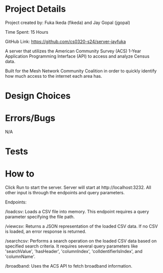 
# Project Details

Project created by: Fuka Ikeda (fikeda) and Jay Gopal (jgopal)

Time Spent: 15 Hours

GitHub Link: https://github.com/cs0320-s24/server-jayfuka

A server that utilizes the American Community Survey (ACS) 1-Year Application Programming Interface (API) to access and analyze Census data.

Built for the Mesh Network Community Coalition in order to quickly identify how much access to the internet each area has.

# Design Choices



# Errors/Bugs

N/A

# Tests

# How to

Click Run to start the server. Server will start at http://localhost:3232. All other input is through the endpoints and query parameters.

Endpoints:

/loadcsv: Loads a CSV file into memory. This endpoint requires a query parameter specifying the file path.

/viewcsv: Returns a JSON representation of the loaded CSV data. If no CSV is loaded, an error response is returned.

/searchcsv: Performs a search operation on the loaded CSV data based on specified search criteria. It requires several query parameters like 'searchValue', 'hasHeader', 'columnIndex', 'colIdentifierIsIndex', and 'columnName'.

/broadband: Uses the ACS API to fetch broadband information. 


